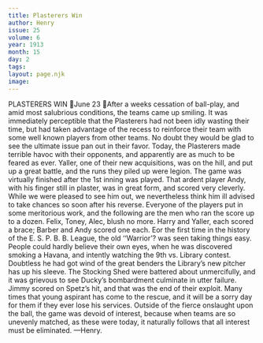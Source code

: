 ```yaml
---
title: Plasterers Win
author: Henry
issue: 25
volume: 6
year: 1913
month: 15
day: 2
tags:
layout: page.njk
image:
---
```

PLASTERERS WIN June 23 After a weeks cessation of ball-play, and amid most salubrious conditions, the teams came up smiling. It was immediately perceptible that the Plasterers had not been idly wasting their time, but had taken advantage of the recess to reinforce their team with some well known players from other teams. No doubt they would be glad to see the ultimate issue pan out in their favor. Today, the Plasterers made terrible havoc with their opponents, and apparently are as much to be feared as ever. Yaller, one of their new acquisitions, was on the hill, and put up a great battle, and the runs they piled up were legion. The game was virtually finished after the 1st inning was played. That ardent player Andy, with his finger still in plaster, was in great form, and scored very cleverly. While we were pleased to see him out, we nevertheless think him ill advised to take chances so soon after his reverse. Everyone of the players put in some meritorious work, and the following are the men who ran the score up to a dozen. Felix, Toney, Alec, blush no more. Harry and Yaller, each scored a brace; Barber and Andy scored one each. Eor the first time in the history of the E. S. P. B. B. League, the old ‘‘Warrior’? was seen taking things easy. People could hardly believe their own eyes, when he was discovered smoking a Havana, and intently watching the 9th vs. Library contest. Doubtless he had got wind of the great benders the Library’s new pitcher has up his sleeve. The Stocking Shed were battered about unmercifully, and it was grievous to see Ducky’s bombardment culminate in utter failure. Jimmy scored on Spetz’s hit, and that was the end of their exploit. Many times that young aspirant has come to the rescue, and it will be a sorry day for them if they ever lose his services. Outside of the fierce onslaught upon the ball, the game was devoid of interest, because when teams are so unevenly matched, as these were today, it naturally follows that all interest must be eliminated. —Henry. 
